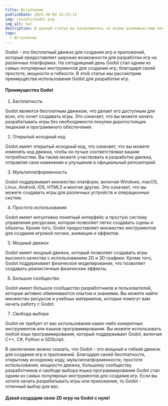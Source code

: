 ```yaml
---
title: Вступление
publishDate: 2023-30-04 15:33:15
img: /assets/Godot.png
img_alt: пат
description: В данной статье вы ознакомитесь со всеми возможностями бесплатного движка для создания игр Godot
tags:
  - Вступление
---
```


Godot - это бесплатный движок для создания игр и приложений, который предоставляет широкие возможности для разработки игр на различных платформах. На сегодняшний день Godot стал одним из самых популярных инструментов для создания игр, благодаря своей простоте, мощности и гибкости. В этой статье мы рассмотрим преимущества использования Godot для разработки игр.

#### Преимущества Godot

1. Бесплатность

Godot является бесплатным движком, что делает его доступным для всех, кто хочет создавать игры. Это означает, что вы можете начать разрабатывать игры без необходимости покупки дорогостоящих лицензий и программного обеспечения.

2. Открытый исходный код

Godot имеет открытый исходный код, что означает, что вы можете изменять код движка, чтобы он лучше соответствовал вашим потребностям. Вы также можете участвовать в разработке движка, отправляя свои изменения и улучшения в официальный репозиторий.

3. Мультиплатформенность

Godot поддерживает множество платформ, включая Windows, macOS, Linux, Android, iOS, HTML5 и многие другие. Это означает, что вы можете создавать игры для различных устройств и операционных систем.

4. Простота использования

Godot имеет интуитивно понятный интерфейс и простую систему управления ресурсами, которая позволяет легко создавать сцены и объекты. Кроме того, Godot предоставляет множество инструментов для создания игровой логики, анимации и эффектов.

5. Мощный движок

Godot имеет мощный движок, который позволяет создавать игры высокого качества с использованием 2D и 3D графики. Кроме того, Godot поддерживает физическое моделирование, что позволяет создавать реалистичные физические эффекты.

6. Большое сообщество

Godot имеет большое сообщество разработчиков и пользователей, которые активно обмениваются опытом и знаниями. Вы можете найти множество ресурсов и учебных материалов, которые помогут вам начать работу с Godot.

7. Свобода выбора

Godot не требует от вас использования каких-либо конкретных инструментов или языков программирования. Вы можете использовать любой язык программирования, который поддерживает Godot, включая C++, C#, Python и GDScript.

В заключение можно сказать, что Godot - это мощный и гибкий движок для создания игр и приложений. Благодаря своей бесплатности, открытому исходному коду, мультиплатформенности, простоте использования, мощности движка, большому сообществу разработчиков и свободе выбора языка программирования Godot стал одним из самых популярных инструментов для создания игр. Если вы хотите начать разрабатывать игры или приложения, то Godot - отличный выбор для вас.

#### Давай создадим свою 2D игру на Godot с нуля!